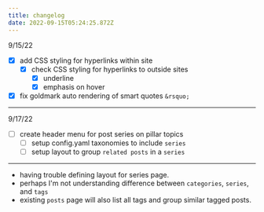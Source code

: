 ```yaml
---
title: changelog
date: 2022-09-15T05:24:25.872Z
---
```


9/15/22

- [x] add CSS styling for hyperlinks within site
	- [x] check CSS styling for hyperlinks to outside sites 
		- [x] underline
		- [x] emphasis on hover
- [x] fix goldmark auto rendering of smart quotes `&rsquo;`

---
9/17/22

- [ ] create header menu for post series on pillar topics
	- [ ] setup config.yaml taxonomies to include `series`
	- [ ] setup layout to group `related posts` in a `series`

---
- having trouble defining layout for series page.
- perhaps I'm not understanding difference between `categories`, `series`, and `tags`
- existing `posts` page will also list all tags and group similar tagged posts.
